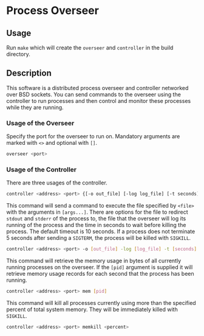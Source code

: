 # Process Overseer

## Usage

Run `make` which will create the `overseer` and `controller` in the build directory.

## Description

This software is a distributed process overseer and controller networked over BSD sockets. You can send commands to the overseer using the controller to run processes and then control and monitor these processes while they are running.

### Usage of the Overseer

Specify the port for the overseer to run on. Mandatory arguments are marked with `<>` and optional with `[]`.

```Bash
overseer <port>
```


### Usage of the Controller

There are three usages of the controller.

```Bash
controller <address> <port> {[-o out_file] [-log log_file] [-t seconds] <file> [arg...] | mem [pid] | memkill <percent>}
```

This command will send a command to execute the file specified by `<file>` with the arguments in `[args...]`. There are options for the file to redirect `stdout` and `stderr` of the process to, the file that the overseer will log its running of the process and the time in seconds to wait before killing the process. The default timeout is 10 seconds. If a process does not terminate 5 seconds after sending a `SIGTERM`, the process will be killed with `SIGKILL`.

```Bash
controller <address> <port> -o [out_file] -log [log_file] -t [seconds] <file> [args...]
```

This command will retrieve the memory usage in bytes of all currently running processes on the overseer. If the `[pid]` argument is supplied it will retrieve memory usage records for each second that the process has been running.

```Bash
controller <address> <port> mem [pid]
```

This command will kill all processes currently using more than the specified percent of total system memory. They will be immediately killed with `SIGKILL`.

```Bash
controller <address> <port> memkill <percent>
```
